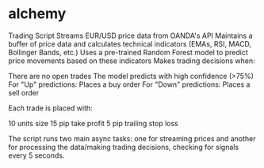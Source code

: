 # alchemy

Trading Script
Streams EUR/USD price data from OANDA's API
Maintains a buffer of price data and calculates technical indicators (EMAs, RSI, MACD, Bollinger Bands, etc.)
Uses a pre-trained Random Forest model to predict price movements based on these indicators
Makes trading decisions when:

There are no open trades
The model predicts with high confidence (>75%)
For "Up" predictions: Places a buy order
For "Down" predictions: Places a sell order

Each trade is placed with:

10 units size
15 pip take profit
5 pip trailing stop loss

The script runs two main async tasks: one for streaming prices and another for processing the data/making trading decisions, checking for signals every 5 seconds.

